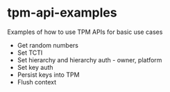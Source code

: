 # tpm-api-examples
Examples of how to use TPM APIs for basic use cases
- Get random numbers
- Set TCTI
- Set hierarchy and hierarchy auth - owner, platform
- Set key auth
- Persist keys into TPM
- Flush context

